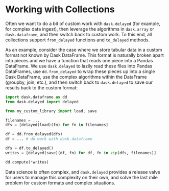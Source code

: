 # Working with Collections

Often we want to do a bit of custom work with `dask.delayed` (for
example, for complex data ingest), then leverage the algorithms in
`dask.array` or `dask.dataframe`, and then switch back to custom work.
To this end, all collections support `from_delayed` functions and
`to_delayed` methods.

As an example, consider the case where we store tabular data in a custom
format not known by Dask DataFrame. This format is naturally broken
apart into pieces and we have a function that reads one piece into a
Pandas DataFrame. We use `dask.delayed` to lazily read these files into
Pandas DataFrames, use `dd.from_delayed` to wrap these pieces up into a
single Dask DataFrame, use the complex algorithms within the DataFrame
(groupby, join, etc.), and then switch back to `dask.delayed` to save
our results back to the custom format:

``` python
import dask.dataframe as dd
from dask.delayed import delayed

from my_custom_library import load, save

filenames = ...
dfs = [delayed(load)(fn) for fn in filenames]

df = dd.from_delayed(dfs)
df = ... # do work with dask.dataframe

dfs = df.to_delayed()
writes = [delayed(save)(df, fn) for df, fn in zip(dfs, filenames)]

dd.compute(*writes)
```

Data science is often complex, and `dask.delayed` provides a release
valve for users to manage this complexity on their own, and solve the
last mile problem for custom formats and complex situations.

